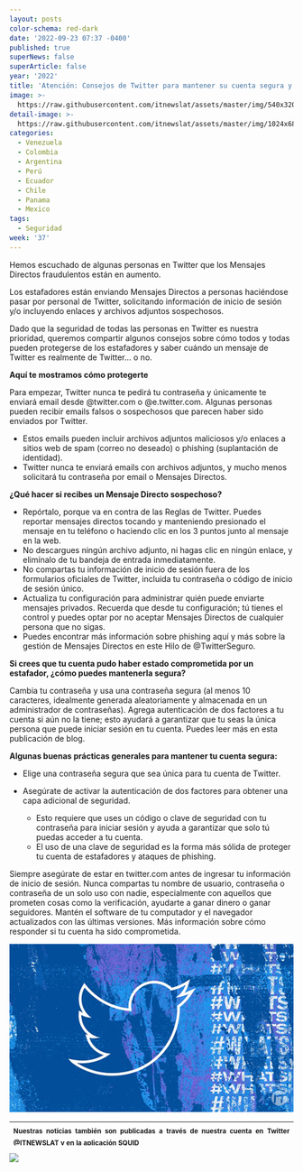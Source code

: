 ```yaml
---
layout: posts
color-schema: red-dark
date: '2022-09-23 07:37 -0400'
published: true
superNews: false
superArticle: false
year: '2022'
title: 'Atención: Consejos de Twitter para mantener su cuenta segura y protegida'
image: >-
  https://raw.githubusercontent.com/itnewslat/assets/master/img/540x320/Twitter-Seguridad-p.jpg
detail-image: >-
  https://raw.githubusercontent.com/itnewslat/assets/master/img/1024x680/Twitter-Seguridad-g.jpg
categories:
  - Venezuela
  - Colombia
  - Argentina
  - Perú
  - Ecuador
  - Chile
  - Panama
  - Mexico
tags:
  - Seguridad
week: '37'
---
```

Hemos escuchado de algunas personas en Twitter que los Mensajes Directos fraudulentos están en aumento.

Los estafadores están enviando Mensajes Directos a personas haciéndose pasar por personal de Twitter, solicitando información de inicio de sesión y/o incluyendo enlaces y archivos adjuntos sospechosos. 

Dado que la seguridad de todas las personas en Twitter es nuestra prioridad, queremos compartir algunos consejos sobre cómo todos y todas pueden protegerse de los estafadores y saber cuándo un mensaje de Twitter es realmente de Twitter... o no.

**Aquí te mostramos cómo protegerte**

Para empezar, Twitter nunca te pedirá tu contraseña y únicamente te enviará email desde @twitter.com o @e.twitter.com. Algunas personas pueden recibir emails falsos o sospechosos que parecen haber sido enviados por Twitter.

- Estos emails pueden incluir archivos adjuntos maliciosos y/o enlaces a sitios web de spam (correo no deseado) o phishing (suplantación de identidad).  
- Twitter nunca te enviará emails con archivos adjuntos, y mucho menos solicitará tu contraseña por email o Mensajes Directos.

**¿Qué hacer si recibes un Mensaje Directo sospechoso?**

- Repórtalo, porque va en contra de las Reglas de Twitter. Puedes reportar mensajes directos tocando y manteniendo presionado el mensaje en tu teléfono o haciendo clic en los 3 puntos junto al mensaje en la web.
- No descargues ningún archivo adjunto, ni hagas clic en ningún enlace, y elimínalo de tu bandeja de entrada inmediatamente.
- No compartas tu información de inicio de sesión fuera de los formularios oficiales de Twitter, incluida tu contraseña o código de inicio de sesión único.
- Actualiza tu configuración para administrar quién puede enviarte mensajes privados. Recuerda que desde tu configuración; tú tienes el control y puedes optar por no aceptar Mensajes Directos de cualquier persona que no sigas.
- Puedes encontrar más información sobre phishing aquí y más sobre la gestión de Mensajes Directos en este Hilo de @TwitterSeguro. 

**Si crees que tu cuenta pudo haber estado comprometida por un estafador, ¿cómo puedes mantenerla segura?**

Cambia tu contraseña y usa una contraseña segura (al menos 10 caracteres, idealmente generada aleatoriamente y almacenada en un administrador de contraseñas).
Agrega autenticación de dos factores a tu cuenta si aún no la tiene; esto ayudará a garantizar que tu seas la única persona que puede iniciar sesión en tu cuenta.
Puedes leer más en esta publicación de blog. 

**Algunas buenas prácticas generales para mantener tu cuenta segura:**

- Elige una contraseña segura que sea única para tu cuenta de Twitter.
- Asegúrate de activar la autenticación de dos factores para obtener una capa adicional de seguridad.
 
  - Esto requiere que uses un código o clave de seguridad con tu contraseña para iniciar sesión y ayuda a garantizar que solo tú puedas acceder a tu cuenta. 
  - El uso de una clave de seguridad es la forma más sólida de proteger tu cuenta de estafadores y ataques de phishing.

Siempre asegúrate de estar en twitter.com antes de ingresar tu información de inicio de sesión.
Nunca compartas tu nombre de usuario, contraseña o contraseña de un solo uso con nadie, especialmente con aquellos que prometen cosas como la verificación, ayudarte a ganar dinero o ganar seguidores.
Mantén el software de tu computador y el navegador actualizados con las últimas versiones.
Más información sobre cómo responder si tu cuenta ha sido comprometida.

![](https://raw.githubusercontent.com/itnewslat/assets/master/img/540x320/Twitter-Seguridad-p.jpg)

<table style="height: 42px;" width="569">
<tbody>
<tr>
<td style="text-align: justify;"><sub><strong>Nuestras noticias también son publicadas a través de nuestra cuenta en Twitter <a href="https://twitter.com/itnewslat?lang=es">@ITNEWSLAT</a> y en la aplicación <a href="https://squidapp.co/en/">SQUID</a></strong></sub></td>
</tr>
</tbody>
</table>

<img src="https://tracker.metricool.com/c3po.jpg?hash=56f88a41e39ab42c063cc51676587a04"/>
